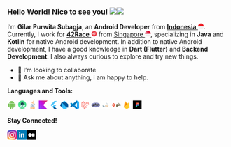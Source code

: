 ### Hello World! Nice to see you! <img src="https://media.giphy.com/media/hvRJCLFzcasrR4ia7z/giphy.gif" width="25px"><img src="https://emojis.slackmojis.com/emojis/images/1531849430/4246/blob-sunglasses.gif?1531849430" width="30"/>

I’m <b>Gilar Purwita Subagja</b>, an <b>Android Developer</b> from <a href="https://en.wikipedia.org/wiki/Indonesia" target="_blank"><b>Indonesia</b> <img alt="Indonesia's Flag" width="13px" src="https://raw.githubusercontent.com/gilarps/gilarps/main/icons/indonesia.png"/></a>. Currently, I work for <a href="https://web.42race.com/"><b>42Race</b> <img alt="42Race's Logo" width="13px" src="https://raw.githubusercontent.com/gilarps/gilarps/main/icons/42race.png"/></a> from <a href="https://en.wikipedia.org/wiki/Singapore" target="_blank">Singapore <img alt="Singapore's Flag" width="13px" src="https://raw.githubusercontent.com/gilarps/gilarps/main/icons/singapore.png"/></a>, specializing in <b>Java</b> and <b>Kotlin</b> for native Android development. In addition to native Android development, I have a good knowledge in <b>Dart (Flutter)</b> and <b>Backend Development</b>. I also always curious to explore and try new things.

- 👯 I’m looking to collaborate
- 💬 Ask me about anything, i am happy to help.

**Languages and Tools:**  

<code><img height="20" alt="Android" src="https://raw.githubusercontent.com/github/explore/main/topics/android/android.png"></code>
<code><img height="20" alt="Android Studio" src="https://raw.githubusercontent.com/github/explore/main/topics/android-studio/android-studio.png"></code>
<code><img height="20" alt="Java" src="https://raw.githubusercontent.com/github/explore/main/topics/java/java.png"></code>
<code><img height="20" alt="Kotlin" src="https://raw.githubusercontent.com/github/explore/main/topics/kotlin/kotlin.png"></code>
<code><img height="20" alt="Flutter" src="https://raw.githubusercontent.com/github/explore/main/topics/flutter/flutter.png"></code>
<code><img height="20" alt="Dart" src="https://github.com/github/explore/blob/main/topics/dart/dart.png"></code>
<code><img height="20" alt="VS Code" src="https://raw.githubusercontent.com/github/explore/main/topics/visual-studio-code/visual-studio-code.png"></code>
<code><img height="20" alt="Laravel" src="https://raw.githubusercontent.com/github/explore/main/topics/laravel/laravel.png"></code>
<code><img height="20" alt="PHP" src="https://raw.githubusercontent.com/github/explore/main/topics/php/php.png"></code>
<code><img height="20" alt="MySQL" src="https://github.com/github/explore/blob/main/topics/mysql/mysql.png"></code>
<code><img height="20" alt="Git" src="https://raw.githubusercontent.com/github/explore/main/topics/git/git.png"></code>
<code><img height="20" alt="Firebase" src="https://github.com/github/explore/blob/main/topics/firebase/firebase.png"></code>
<code><img height="20" alt="Figma" src="https://raw.githubusercontent.com/github/explore/main/topics/figma/figma.png"></code>


**Stay Connected!**  

<a href="https://www.instagram.com/gilarps/" target="_blank">
  <img align="left" alt="Gilar's Instagram" width="22px" src="https://raw.githubusercontent.com/gilarps/gilarps/main/icons/social/instagram.png" />
</a>
<a href="https://www.linkedin.com/in/gilarps/" target="_blank">
  <img align="left" alt="Gilar's Linkedin" width="22px" src="https://raw.githubusercontent.com/gilarps/gilarps/main/icons/social/linkedin.png" />
</a>
<a href="https://gilarps.medium.com/" target="_blank">
  <img align="left" alt="Gilar's Medium" width="22px" src="https://raw.githubusercontent.com/gilarps/gilarps/main/icons/social/medium.jpeg" />
</a>

<!---
gilarps/gilarps is a ✨ special ✨ repository because its `README.md` (this file) appears on your GitHub profile.
You can click the Preview link to take a look at your changes.
--->
